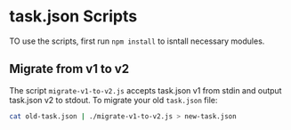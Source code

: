 # task.json Scripts

TO use the scripts, first run `npm install` to isntall necessary modules.

## Migrate from v1 to v2

The script `migrate-v1-to-v2.js` accepts task.json v1 from stdin and output task.json v2 to stdout.
To migrate your old `task.json` file:

```sh
cat old-task.json | ./migrate-v1-to-v2.js > new-task.json
```

